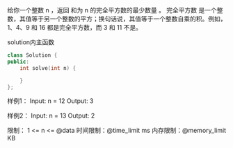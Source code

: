 给你一个整数 n ，返回 和为 n 的完全平方数的最少数量 。
完全平方数 是一个整数，其值等于另一个整数的平方；换句话说，其值等于一个整数自乘的积。例如，1、4、9 和 16 都是完全平方数，而 3 和 11 不是。

solution内主函数
```cpp
class Solution {
public:
    int solve(int n) {

    }
};
```

样例1：
Input: n = 12
Output: 3

样例2：
Input: n = 13
Output: 2

限制：
1 <= n <= @data
时间限制：@time_limit ms
内存限制：@memory_limit KB